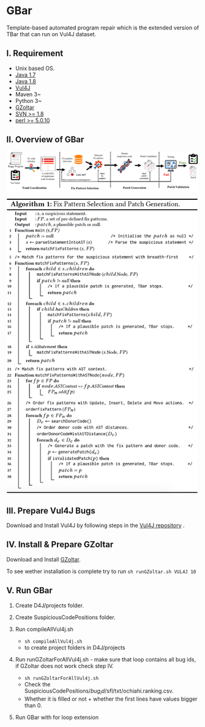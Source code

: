 
# GBar
Template-based automated program repair which is the extended version of TBar that can run on Vul4J dataset.


I. Requirement
--------------
 - Unix based OS.
 - [Java 1.7](https://www.oracle.com/java/technologies/javase/javase7-archive-downloads.html)
 - [Java 1.8](https://www.oracle.com/tr/java/technologies/javase/javase8-archive-downloads.html)
 - [Vul4J](https://github.com/tuhh-softsec/vul4j)
 - Maven 3~
 - Python 3~
 - [GZoltar](https://github.com/SerVal-DTF/TBar/tree/master/lib)
 - [SVN >= 1.8](https://subversion.apache.org/packages.html)
 - [perl >= 5.0.10](https://www.perl.org/get.html)

II. Overview of GBar
--------------------

![The overview bug fixing process with GBar.\label{step}](./figure/overview.png)

<img src="./figure/algorithm.png" width="500">


III. Prepare Vul4J Bugs
---------------------------
 Download and Install Vul4J by following steps in the  [Vul4J repository](https://github.com/tuhh-softsec/vul4j) .
 
IV. Install & Prepare GZoltar
---------------------------
 Download and Install [GZoltar](https://gzoltar.com/).
 
 To see wether installation is complete try to run
  ```sh runGZoltar.sh VUL4J 10```
 
  
V. Run GBar
------------
 1. Create D4J/projects folder. 
 
 2. Create SuspiciousCodePositions folder.

 3. Run compileAllVul4j.sh
    - ```sh compileAllVul4j.sh``` 
    - to create project folders in D4J/projects
 
 4. Run runGZoltarForAllVul4j.sh - make sure that loop contains all bug ids, if GZoltar does not work check step IV.
      - ```sh runGZoltarForAllVul4j.sh```
      - Check the SuspiciousCodePositions/$bug_id$/sfl/txt/ochiahi.ranking.csv.
      - Whether it is filled or not + whether the first lines have values bigger than 0.
      
 5. Run GBar with for loop extension

